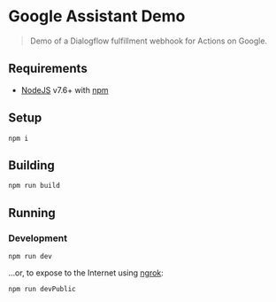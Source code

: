 # Google Assistant Demo

> Demo of a Dialogflow fulfillment webhook for Actions on Google.

## Requirements

- [NodeJS](https://nodejs.org/) v7.6+ with [npm](https://www.npmjs.com/)

## Setup

    npm i

## Building

    npm run build

## Running

### Development

    npm run dev

…or, to expose to the Internet using [ngrok](https://ngrok.com/):

    npm run devPublic
